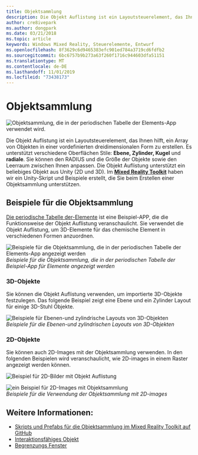 ```yaml
---
title: Objektsammlung
description: Die Objekt Auflistung ist ein Layoutsteuerelement, das Ihnen hilft, ein Array von Objekten in einer vordefinierten dreidimensionalen Form zu erstellen.
author: cre8ivepark
ms.author: dongpark
ms.date: 03/21/2018
ms.topic: article
keywords: Windows Mixed Reality, Steuerelemente, Entwurf
ms.openlocfilehash: 8f3629c6d9465383efc901ed784a3719cd6fdfb2
ms.sourcegitcommit: 6bc6757b9b273a63f260f1716c944603dfa51151
ms.translationtype: MT
ms.contentlocale: de-DE
ms.lasthandoff: 11/01/2019
ms.locfileid: "73438173"
---
```

# <a name="object-collection"></a>Objektsammlung

![Objektsammlung, die in der periodischen Tabelle der Elements-App verwendet wird.](images/640px-objectcollection-hero-640px.jpg)<br>


Die Objekt Auflistung ist ein Layoutsteuerelement, das Ihnen hilft, ein Array von Objekten in einer vordefinierten dreidimensionalen Form zu erstellen. Es unterstützt verschiedene Oberflächen Stile: **Ebene, Zylinder, Kugel** und **radiale**. Sie können den RADIUS und die Größe der Objekte sowie den Leerraum zwischen Ihnen anpassen. Die Objekt Auflistung unterstützt ein beliebiges Objekt aus Unity (2D und 3D). Im **[Mixed Reality Toolkit](https://microsoft.github.io/MixedRealityToolkit-Unity/Documentation/README_ObjectCollection.html)** haben wir ein Unity-Skript und Beispiele erstellt, die Sie beim Erstellen einer Objektsammlung unterstützen.


## <a name="object-collection-examples"></a>Beispiele für die Objektsammlung

[Die periodische Tabelle der-Elemente](periodic-table-of-the-elements.md) ist eine Beispiel-APP, die die Funktionsweise der Objekt Auflistung veranschaulicht. Sie verwendet die Objekt Auflistung, um 3D-Elemente für das chemische Element in verschiedenen Formen anzuordnen.

![Beispiele für die Objektsammlung, die in der periodischen Tabelle der Elements-App angezeigt werden](images/periodictable-collections-1000px.jpg)<br>
*Beispiele für die Objektsammlung, die in der periodischen Tabelle der Beispiel-App für Elemente angezeigt werden*

### <a name="3d-objects"></a>3D-Objekte

Sie können die Objekt Auflistung verwenden, um importierte 3D-Objekte festzulegen. Das folgende Beispiel zeigt eine Ebene und ein Zylinder Layout für einige 3D-Stuhl Objekte.

![Beispiele für Ebenen-und zylindrische Layouts von 3D-Objekten](images/objectcollection-3dobjects-1000px.jpg)<br>
*Beispiele für die Ebenen-und zylindrischen Layouts von 3D-Objekten*

### <a name="2d-objects"></a>2D-Objekte

Sie können auch 2D-Images mit der Objektsammlung verwenden. In den folgenden Beispielen wird veranschaulicht, wie 2D-images in einem Raster angezeigt werden können.

![Beispiel für 2D-Bilder mit Objekt Auflistung](images/940px-layout-3dobjects-3.jpg)

![ein Beispiel für 2D-Images mit Objektsammlung](images/940px-layout-2dimages.jpg)<br>
*Beispiele für die Verwendung der Objektsammlung mit 2D-images*

## <a name="see-also"></a>Weitere Informationen:
* [Skripts und Prefabs für die Objektsammlung im Mixed Reality Toolkit auf GitHub](https://github.com/microsoft/MixedRealityToolkit-Unity/blob/mrtk_release/Documentation/README_ObjectCollection.md)
* [Interaktionsfähiges Objekt](interactable-object.md)
* [Begrenzungs Fenster](app-bar-and-bounding-box.md)
